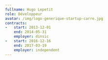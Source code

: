 ```yaml
---
fullname: Hugo Lepetit
role: Développeur
avatar: /img/logo-generique-startup-carre.jpg
contracts:
-   start: 2013-12-01
    end: 2014-05-31
    employer: dinsic
-   start: 2016-12-16
    end: 2017-03-19
    employer: independent
---
```

